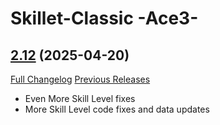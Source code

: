 # Skillet-Classic  -Ace3-

## [2.12](https://github.com/b-morgan/Skillet-Classic/tree/2.12) (2025-04-20)
[Full Changelog](https://github.com/b-morgan/Skillet-Classic/compare/2.11...2.12) [Previous Releases](https://github.com/b-morgan/Skillet-Classic/releases)

- Even More Skill Level fixes  
- More Skill Level code fixes and data updates  
